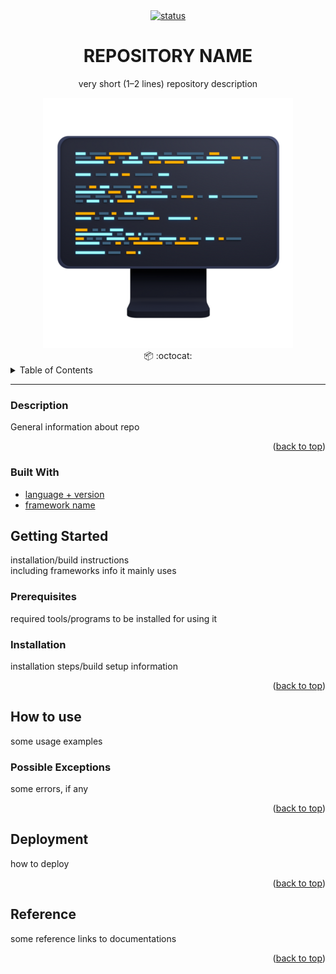 <!--suppress HtmlUnknownAnchorTarget, HtmlDeprecatedAttribute -->
<div id="top"></div>

<div align="center">
  <a href="https://github.com/wlgdev/template-repository/actions/workflows/secrets-update.yml">
    <img src="https://github.com/wlgdev/template-repository/actions/workflows/secrets-update.yml/badge.svg" alt="status"/>
  </a>
</div>
<h1 align="center">
  REPOSITORY NAME
</h1>

<p align="center">
   very short (1–2 lines) repository description
</p>

<div align="center">
  <img src="./docs/description.webp" alt="description"/>
</div>
<div align="center">
  📦 :octocat:
</div>

<!-- TABLE OF CONTENT -->
<details>
  <summary>Table of Contents</summary>
  <ol>
    <li>
      <a href="#description">Description</a>
      <ul>
        <li><a href="#built-with">Built With</a></li>
      </ul>
    </li>
    <li>
      <a href="#getting-started">Getting Started</a>
      <ul>
        <li><a href="#prerequisites">Prerequisites</a></li>
        <li><a href="#installation">Installation</a></li>
      </ul>
    </li>
    <li>
      <a href="#how-to-use">How to use</a>
      <ul>
        <li><a href="#possible-exceptions">Possible Exceptions</a></li>
      </ul>
    </li>
    <li><a href="#roadmap">Roadmap</a></li>
    <li><a href="#contributing">Contributing</a></li>
    <li><a href="#license">License</a></li>
    <li><a href="#contact">Contact</a></li>
    <li><a href="#reference">Reference</a></li>
  </ol>
</details>

---

### Description
General information about repo

<p align="right">(<a href="#top">back to top</a>)</p>

### Built With
* [language + version](https://example.com)
* [framework name](https://example.com)

## Getting Started
installation/build instructions\
including frameworks info it mainly uses

### Prerequisites
required tools/programs to be installed for using it

### Installation
installation steps/build setup information

<p align="right">(<a href="#top">back to top</a>)</p>

## How to use
some usage examples

### Possible Exceptions
some errors, if any

<p align="right">(<a href="#top">back to top</a>)</p>

## Deployment
how to deploy

<p align="right">(<a href="#top">back to top</a>)</p>

## Reference
some reference links to documentations

<p align="right">(<a href="#top">back to top</a>)</p>